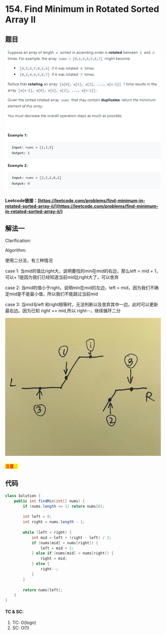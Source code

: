 # 154. Find Minimum in Rotated Sorted Array II

## 题目

![](<../../.gitbook/assets/image (88) (2).png>)

#### Leetcode链接：[https://leetcode.com/problems/find-minimum-in-rotated-sorted-array-ii/](https://leetcode.com/problems/find-minimum-in-rotated-sorted-array-ii/)

## 解法一

Clarification:&#x20;

Algorithm:&#x20;

使用二分法，有三种情况

case 1: 当mid的值比right大，说明要找的min在mid的右边，那么left = mid + 1，可以+ 1是因为我们已经知道当前mid比right大了，可以舍弃

case 2: 当mid的值小于right，说明min在mid的左边，left = mid，因为我们不确定mid是不是最小值，所以我们不能跳过当前mid

case 3: 当mid与left 和right相等时，无法判断以及舍弃其中一边，此时可以更新最右边。因为已知     right == mid,所以 right--，继续循环二分

![](../../.gitbook/assets/1170042afb02d73078767ccf5661e07.jpg)

#### <mark style="color:red;">注意：</mark>

## 代码

```java
class Solution {
    public int findMin(int[] nums) {
        if (nums.length <= 1) return nums[0];
        
        int left = 0;
        int right = nums.length - 1;
        
        while (left < right) {
            int mid = left + (right - left) / 2;
            if (nums[mid] > nums[right]) {
                left = mid + 1;
            } else if (nums[mid] < nums[right]) {
                right = mid;
            } else {
                right--;
            }
        }
        
        return nums[left];
    }
}
```

#### TC & SC:&#x20;

1. TC: O(logn)
2. SC: O(1)
